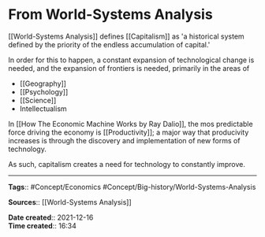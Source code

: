 # From World-Systems Analysis
[[World-Systems Analysis]] defines [[Capitalism]] as 'a historical system defined by the priority of the endless accumulation of capital.'

In order for this to happen, a constant expansion of technological change is needed, and the expansion of  frontiers is needed, primarily in the areas of 
- [[Geography]]
- [[Psychology]]
- [[Science]]
- Intellectualism

In [[How The Economic Machine Works by Ray Dalio]], the mos predictable force driving the economy is [[Productivity]]; a major way that producivity increases is through the discovery and implementation of new forms of technology.

As such, capitalism creates a need for technology to constantly improve.



---
**Tags**:: #Concept/Economics #Concept/Big-history/World-Systems-Analysis

**Sources**:: [[World-Systems Analysis]]

**Date created**:: 2021-12-16  
**Time created**:: 16:34
